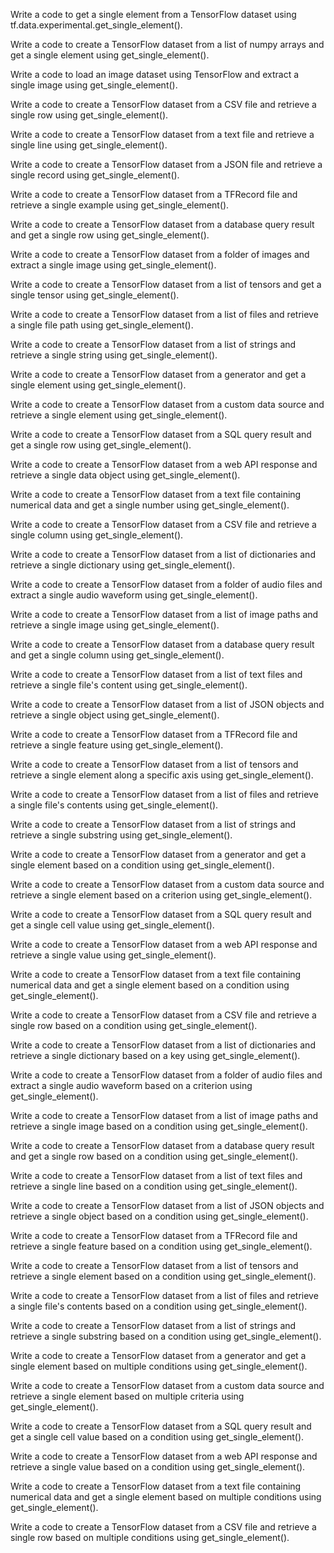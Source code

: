 Write a code to get a single element from a TensorFlow dataset using tf.data.experimental.get_single_element().

Write a code to create a TensorFlow dataset from a list of numpy arrays and get a single element using get_single_element().

Write a code to load an image dataset using TensorFlow and extract a single image using get_single_element().

Write a code to create a TensorFlow dataset from a CSV file and retrieve a single row using get_single_element().

Write a code to create a TensorFlow dataset from a text file and retrieve a single line using get_single_element().

Write a code to create a TensorFlow dataset from a JSON file and retrieve a single record using get_single_element().

Write a code to create a TensorFlow dataset from a TFRecord file and retrieve a single example using get_single_element().

Write a code to create a TensorFlow dataset from a database query result and get a single row using get_single_element().

Write a code to create a TensorFlow dataset from a folder of images and extract a single image using get_single_element().

Write a code to create a TensorFlow dataset from a list of tensors and get a single tensor using get_single_element().

Write a code to create a TensorFlow dataset from a list of files and retrieve a single file path using get_single_element().

Write a code to create a TensorFlow dataset from a list of strings and retrieve a single string using get_single_element().

Write a code to create a TensorFlow dataset from a generator and get a single element using get_single_element().

Write a code to create a TensorFlow dataset from a custom data source and retrieve a single element using get_single_element().

Write a code to create a TensorFlow dataset from a SQL query result and get a single row using get_single_element().

Write a code to create a TensorFlow dataset from a web API response and retrieve a single data object using get_single_element().

Write a code to create a TensorFlow dataset from a text file containing numerical data and get a single number using get_single_element().

Write a code to create a TensorFlow dataset from a CSV file and retrieve a single column using get_single_element().

Write a code to create a TensorFlow dataset from a list of dictionaries and retrieve a single dictionary using get_single_element().

Write a code to create a TensorFlow dataset from a folder of audio files and extract a single audio waveform using get_single_element().

Write a code to create a TensorFlow dataset from a list of image paths and retrieve a single image using get_single_element().

Write a code to create a TensorFlow dataset from a database query result and get a single column using get_single_element().

Write a code to create a TensorFlow dataset from a list of text files and retrieve a single file's content using get_single_element().

Write a code to create a TensorFlow dataset from a list of JSON objects and retrieve a single object using get_single_element().

Write a code to create a TensorFlow dataset from a TFRecord file and retrieve a single feature using get_single_element().

Write a code to create a TensorFlow dataset from a list of tensors and retrieve a single element along a specific axis using get_single_element().

Write a code to create a TensorFlow dataset from a list of files and retrieve a single file's contents using get_single_element().

Write a code to create a TensorFlow dataset from a list of strings and retrieve a single substring using get_single_element().

Write a code to create a TensorFlow dataset from a generator and get a single element based on a condition using get_single_element().

Write a code to create a TensorFlow dataset from a custom data source and retrieve a single element based on a criterion using get_single_element().

Write a code to create a TensorFlow dataset from a SQL query result and get a single cell value using get_single_element().

Write a code to create a TensorFlow dataset from a web API response and retrieve a single value using get_single_element().

Write a code to create a TensorFlow dataset from a text file containing numerical data and get a single element based on a condition using get_single_element().

Write a code to create a TensorFlow dataset from a CSV file and retrieve a single row based on a condition using get_single_element().

Write a code to create a TensorFlow dataset from a list of dictionaries and retrieve a single dictionary based on a key using get_single_element().

Write a code to create a TensorFlow dataset from a folder of audio files and extract a single audio waveform based on a criterion using get_single_element().

Write a code to create a TensorFlow dataset from a list of image paths and retrieve a single image based on a condition using get_single_element().

Write a code to create a TensorFlow dataset from a database query result and get a single row based on a condition using get_single_element().

Write a code to create a TensorFlow dataset from a list of text files and retrieve a single line based on a condition using get_single_element().

Write a code to create a TensorFlow dataset from a list of JSON objects and retrieve a single object based on a condition using get_single_element().

Write a code to create a TensorFlow dataset from a TFRecord file and retrieve a single feature based on a condition using get_single_element().

Write a code to create a TensorFlow dataset from a list of tensors and retrieve a single element based on a condition using get_single_element().

Write a code to create a TensorFlow dataset from a list of files and retrieve a single file's contents based on a condition using get_single_element().

Write a code to create a TensorFlow dataset from a list of strings and retrieve a single substring based on a condition using get_single_element().

Write a code to create a TensorFlow dataset from a generator and get a single element based on multiple conditions using get_single_element().

Write a code to create a TensorFlow dataset from a custom data source and retrieve a single element based on multiple criteria using get_single_element().

Write a code to create a TensorFlow dataset from a SQL query result and get a single cell value based on a condition using get_single_element().

Write a code to create a TensorFlow dataset from a web API response and retrieve a single value based on a condition using get_single_element().

Write a code to create a TensorFlow dataset from a text file containing numerical data and get a single element based on multiple conditions using get_single_element().

Write a code to create a TensorFlow dataset from a CSV file and retrieve a single row based on multiple conditions using get_single_element().
